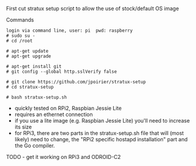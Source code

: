 First cut stratux setup script to allow the use of stock/default OS image 

Commands

    login via command line, user: pi  pwd: raspberry
    # sudo su -
    # cd /root
    
    # apt-get update
    # apt-get upgrade

    # apt-get install git
    # git config --global http.sslVerify false

    # git clone https://github.com/jpoirier/stratux-setup
    # cd stratux-setup

    # bash stratux-setup.sh

- quickly tested on RPi2, Raspbian Jessie Lite
- requires an ethernet connection
- if you use a lite image (e.g. Raspbian Jessie Lite) 
  you'll need to increase its size
- for RPi3, there are two parts in the stratux-setup.sh
  file that will (most likely) need to change, the
  "RPi2 specific hostapd installation" part and the Go
  compiler. 

TODO - get it working on RPi3 and ODROID-C2 
